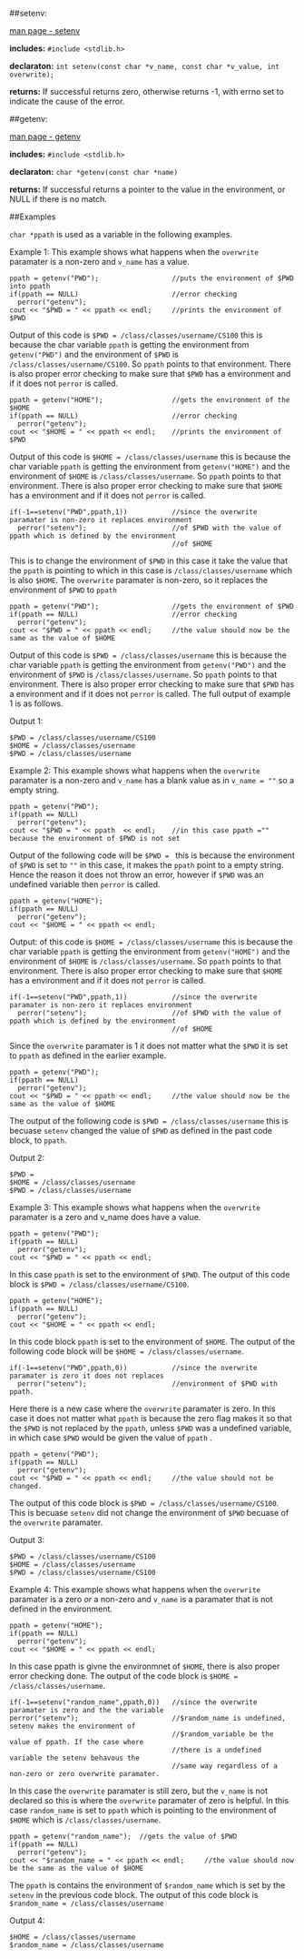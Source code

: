 ##setenv:

[man page - setenv](http://linux.die.net/man/3/setenv)

**includes:** `#include <stdlib.h>`

**declaraton:** `int setenv(const char *v_name, const char *v_value, int overwrite);`

**returns:** If successful returns zero, otherwise returns -1, with errno set to indicate the cause of the error.

##getenv:

[man page - getenv](http://linux.die.net/man/3/getenv)

**includes:** `#include <stdlib.h>`

**declaraton:** `char *getenv(const char *name)`

**returns:**  If successful returns a pointer to the value in the environment, or NULL if there is no match.

##Examples

``char *ppath`` is used as a variable in the following examples.

Example 1: This example shows what happens when the `overwrite` paramater is a non-zero and `v_name` has a value.

    ppath = getenv("PWD");                  //puts the environment of $PWD into ppath
    if(ppath == NULL)                       //error checking
      perror("getenv");   
    cout << "$PWD = " << ppath << endl;     //prints the environment of $PWD 

Output of this code is `$PWD = /class/classes/username/CS100` this is because the char variable `ppath` is getting the
environment from `getenv("PWD")` and the environment of `$PWD` is `/class/classes/username/CS100`. So `ppath` points to that 
environment. There is also proper error checking to make sure that `$PWD` has a environment and if it does not `perror` 
is called. 

    ppath = getenv("HOME");                 //gets the environment of the $HOME
    if(ppath == NULL)                       //error checking
      perror("getenv");
    cout << "$HOME = " << ppath << endl;    //prints the environment of $PWD

Output of this code is `$HOME = /class/classes/username` this is because the char variable `ppath` is getting the 
environment from `getenv("HOME")` and the environment of `$HOME` is `/class/classes/username`. So `ppath` points to that 
environment. There is also proper error checking to make sure that `$HOME` has a environment and if it does not `perror` 
is called. 

    if(-1==setenv("PWD",ppath,1))           //since the overwrite paramater is non-zero it replaces environment 
      perror("setenv");                     //of $PWD with the value of ppath which is defined by the environment 
                                            //of $HOME
    
This is to change the environment of `$PWD` in this case it take the value that the `ppath` is pointing to which in this case is `/class/classes/username` which is also `$HOME`. The `overwrite` paramater is non-zero, so it replaces the environment of `$PWD` to `ppath`

    ppath = getenv("PWD");                  //gets the environment of $PWD
    if(ppath == NULL)                       //error checking
      perror("getenv");
    cout << "$PWD = " << ppath << endl;     //the value should now be the same as the value of $HOME

Output of this code is `$PWD = /class/classes/username` this is because the char variable `ppath` is getting the 
environment from `getenv("PWD")` and the environment of `$PWD` is `/class/classes/username`. So `ppath` points to that 
environment. There is also proper error checking to make sure that `$PWD` has a environment and if it does not `perror` 
is called. The full output of example 1 is as follows.

Output 1:

    $PWD = /class/classes/username/CS100
    $HOME = /class/classes/username
    $PWD = /class/classes/username

Example 2: This example shows what happens when the `overwrite` paramater is a non-zero and `v_name` has a blank value as in `v_name = ""` so a empty string.

    ppath = getenv("PWD");                  
    if(ppath == NULL)
      perror("getenv");
    cout << "$PWD = " << ppath  << endl;    //in this case ppath ="" because the environment of $PWD is not set
    
Output of the following code will be `$PWD = ` this is because the environment of `$PWD` is set to `""` in this case, it makes the `ppath` point to a empty string. Hence the reason it does not throw an error, however if `$PWD` was an undefined variable then `perror` is called.

    ppath = getenv("HOME"); 
    if(ppath == NULL)
      perror("getenv");
    cout << "$HOME = " << ppath << endl;

Output: of this code is `$HOME = /class/classes/username` this is because the char variable `ppath` is getting the 
environment from `getenv("HOME")` and the environment of `$HOME` is `/class/classes/username`. So `ppath` points to that 
environment. There is also proper error checking to make sure that `$HOME` has a environment and if it does not `perror` 
is called.

    if(-1==setenv("PWD",ppath,1))           //since the overwrite paramater is non-zero it replaces environment 
      perror("setenv");                     //of $PWD with the value of ppath which is defined by the environment 
                                            //of $HOME 

Since the `overwrite` paramater is 1 it does not matter what the `$PWD` it is set to `ppath` as defined in the earlier example.

    ppath = getenv("PWD");                  
    if(ppath == NULL)
      perror("getenv");  
    cout << "$PWD = " << ppath << endl;     //the value should now be the same as the value of $HOME
The output of the following code is `$PWD = /class/classes/username` this is becuase `setenv` changed the value of `$PWD` as defined in the past code block, to `ppath`. 

Output 2:

    $PWD =
    $HOME = /class/classes/username
    $PWD = /class/classes/username

Example 3: This example shows what happens when the `overwrite` paramater is a zero and v_name does have a value.

    ppath = getenv("PWD"); 
    if(ppath == NULL)
      perror("getenv");
    cout << "$PWD = " << ppath << endl;
In this case `ppath` is set to the environment of `$PWD`. The output of this code block is 
`$PWD = /class/classes/username/CS100`. 

    ppath = getenv("HOME"); 
    if(ppath == NULL)
      perror("getenv");
    cout << "$HOME = " << ppath << endl;

In this code block `ppath` is set to the environment of `$HOME`. The output of the following code block will be 
`$HOME = /class/classes/username`.

    if(-1==setenv("PWD",ppath,0))           //since the overwrite paramater is zero it does not replaces  
      perror("setenv");                     //environment of $PWD with ppath.

Here there is a new case where the `overwrite` paramater is zero. In this case it does not matter what `ppath` is because the
zero flag makes it so that the `$PWD` is not replaced by the `ppath`, unless `$PWD` was a undefined variable, in which case 
`$PWD` would be given the value of `ppath` .

    ppath = getenv("PWD");                
    if(ppath == NULL)
      perror("getenv");
    cout << "$PWD = " << ppath << endl;     //the value should not be changed.

The output of this code block is `$PWD = /class/classes/username/CS100`. This is becuase `setenv` did not change the 
environment of `$PWD` becuase of the `overwrite` paramater.

Output 3:

    $PWD = /class/classes/username/CS100
    $HOME = /class/classes/username
    $PWD = /class/classes/username/CS100

Example 4: This example shows what happens when the `overwrite` paramater is a zero *or* a non-zero and `v_name` is a paramater that is not defined in the environment.

    ppath = getenv("HOME"); 
    if(ppath == NULL)
      perror("getenv");
    cout << "$HOME = " << ppath << endl;

In this case ppath is givne the environmnet of `$HOME`, there is also proper error checking done. The output of the code
block is `$HOME = /class/classes/username`.

    if(-1==setenv("random_name",ppath,0))   //since the overwrite paramater is zero and the the variable     
    perror("setenv");                       //$random_name is undefined, setenv makes the environment of 
                                            //$random_variable be the value of ppath. If the case where
                                            //there is a undefined variable the setenv behavous the
                                            //same way regardless of a non-zero or zero overwrite paramater. 
                                            
In this case the `overwrite` paramater is still zero, but the `v_name` is not declared so this is where the `overwrite` paramater of zero is helpful. In this case `random_name` is set to `ppath` which is pointing to the environment of `$HOME` which is `/class/classes/username`. 
                                            
    ppath = getenv("random_name");  //gets the value of $PWD
    if(ppath == NULL)
      perror("getenv");
    cout << "$random_name = " << ppath << endl;     //the value should now be the same as the value of $HOME

The `ppath` is contains the environment of `$random_name` which is set by the `setenv` in the previous code block. The output
of this code block is `    $random_name = /class/classes/username`

Output 4:

    $HOME = /class/classes/username
    $random_name = /class/classes/username
